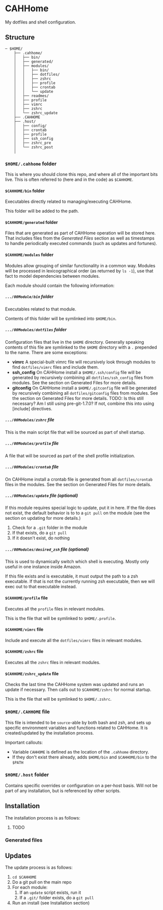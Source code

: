 # CAHHome

My dotfiles and shell configuration.

## Structure

```
─ $HOME/
    ├── .cahhome/
    │   ├── bin/
    │   ├── generated/
    │   ├── modules/
    │   │   ├── bin/
    │   │   ├── dotfiles/
    │   │   ├── zshrc
    │   │   ├── profile
    │   │   ├── crontab
    │   │   └── update
    │   ├── readmes/
    │   ├── profile
    │   ├── vimrc
    │   ├── zshrc
    │   └── zshrc_update
    ├── .CAHHOME
    ├── .host/
    │   ├── config/
    │   ├── crontab
    │   ├── profile
    │   ├── ssh_config
    │   ├── zshrc_pre
    │   └── zshrc_post
    │
```

### `$HOME/.cahhome` folder

This is where you should clone this repo, and where all of the important bits live.  This is often referred to (here and in the code) as `$CAHHOME`.

#### `$CAHHOME/bin` folder

Executables directly related to managing/executing CAHHome.

This folder will be added to the path.

#### `$CAHHOME/generated` folder

Files that are generated as part of CAHHome operation will be stored here.  That includes files from the *Generated Files* section as well as timestamps to handle periodically executed commands (such as updates and fortunes).

#### `$CAHHOME/modules` folder

Modules allow grouping of similar functionality in a common way.   Modules will be processed in lexicographical order (as returned by `ls -1`), use that fact to model dependencies between modules.

Each module should contain the following information:

##### `.../00Module/bin` folder

Executables related to that module.

Contents of this folder will be symlinked into `$HOME/bin`.

##### `.../00Modules/dotfiles` folder

Configuration files that live in the `$HOME` directory.  Generally speaking contents of this file are symlinked to the `$HOME` directory with a `.` prepended to the name.  There are some exceptions:

- **vimrc** A special-built vimrc file will recursively look through modules to find `dotfiles/vimrc` files and include them.
- **ssh_config** On CAHHome install a `$HOME/.ssh/config` file will be generated by recursively combining all `dotfiles/ssh_config` files from modules.  See the section on Generated Files for more details.
- **gitconfig** On CAHHome install a `$HOME/.gitconfig` file will be generated by recursively combining all `dotfiles/gitconfig` files from modules.  See the section on Generated Files for more details.  TODO: Is this still necessary?  Am I still using pre-git-1.7.0?  If not, combine this into using [include] directives.

##### `.../00Modules/zshrc` file

This is the main script file that will be sourced as part of shell startup.

##### `.../00Modules/profile` file

A file that will be sourced as part of the shell profile initialization.

##### `.../00Modules/crontab` file

On CAHHome install a crontab file is generated from all `dotfiles/crontab` files in the modules.  See the section on Generated Files for more details.

##### `.../00Modules/update` file (optional)

If this module requires special logic to update, put it in here.  If the file does not exist, the default behavior is to to a `git pull` on the module (see the section on updating for more details.)

1. Check for a `.git` folder in the module
2. If that exists, do a `git pull`
3. If it doesn't exist, do nothing

##### `.../00Modules/desired_zsh` file (optional)

This is used to dynamically switch which shell is executing.  Mostly only useful in one instance inside Amazon.

If this file exists and is executable, it must output the path to a zsh executable.  If that is not the currently running zsh executable, then we will exec out to that executable instead.

#### `$CAHHOME/profile` file

Executes all the `profile` files in relevant modules.

This is the file that will be symlinked to `$HOME/.profile`.

#### `$CAHHOME/vimrc` file

Include and execute all the `dotfiles/vimrc` files in relevant modules.

#### `$CAHHOME/zshrc` file

Executes all the `zshrc` files in relevant modules.

#### `$CAHHOME/zshrc_update` file

Checks the last time the CAHHome system was updated and runs an update if necessary.  Then calls out to `$CAHHOME/zshrc` for normal startup.

This is the file that will be symlinked to `$HOME/.zshrc`.

### `$HOME/.CAHHOME` file

This file is intended to be `source`-able by both bash and zsh, and sets up specific environment variables and functions related to CAHHome.  It is created/updated by the installation process.

Important callouts:

- Variable `CAHHOME` is defined as the location of the `.cahhome` directory.
- If they don't exist there already, adds `$HOME/bin` and `$CAHHOME/bin` to the `$PATH`

### `$HOME/.host` folder

Contains specific overrides or configuration on a per-host basis.  Will not be part of any installation, but is referenced by other scripts.

## Installation

The installation process is as follows:

1. TODO

### Generated files

## Updates

The update process is as follows:

1. `cd $CAHHOME`
2. Do a git pull on the main repo
3. For each module:
    1. If an `update` script exists, run it
    2. If a `.git/` folder exists, do a `git pull`
4. Run an install (see Installation section)
